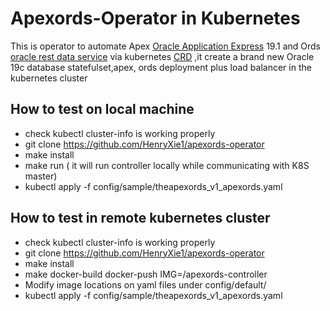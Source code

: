 # Apexords-Operator in Kubernetes
This is operator to automate Apex [Oracle Application Express](https://apex.oracle.com) 19.1 and Ords [oracle rest data service](https://www.oracle.com/tools/technologies/faq-rest-data-services.html) via kubernetes [CRD](https://kubernetes.io/docs/concepts/extend-kubernetes/api-extension/custom-resources/) ,it create a brand new Oracle 19c database statefulset,apex, ords  deployment plus load balancer in the kubernetes cluster

## How to test on local machine
* check kubectl cluster-info  is working properly 
* git clone https://github.com/HenryXie1/apexords-operator
* make install
* make run    ( it will run controller locally while communicating with K8S master)
* kubectl apply -f config/sample/theapexords_v1_apexords.yaml

## How to test in remote kubernetes cluster
* check kubectl cluster-info  is working properly 
* git clone https://github.com/HenryXie1/apexords-operator
* make install
* make docker-build docker-push IMG=<some-registry>/apexords-controller  
* Modify image locations on yaml files under config/default/
* kubectl apply -f config/sample/theapexords_v1_apexords.yaml

